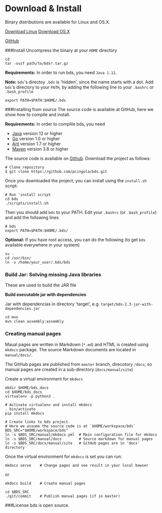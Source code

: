 # Download & Install
Binary distributions are available for Linux and OS.X.

<p>
<a class="btn btn-large btn-primary" href="https://github.com/pcingola/bds/releases/latest/download/bds-linux.tar.gz">Download Linux</a>
<a class="btn btn-large btn-primary" href="https://github.com/pcingola/bds/releases/latest/download/bds-macos.tar.gz">Download OS.X</a>
</p>
<p>
<a class="btn btn-large btn-primary" href="https://github.com/pcingola/bds">GitHub</a>
</p>

###Install
Uncompress the binary at your `HOME` directory
```
cd 
tar -xvzf path/to/bds*.tar.gz
```

**Requirements:** In order to run bds, you need `Java 1.11`.

**Note:** `bds`'s directoy `.bds` is 'hidden', since the name starts with a dot.
Add `bds`'s directory to your `PATH`, by adding the following line to your `.bashrc` or `.bash_profile`
```
export PATH=$PATH:$HOME/.bds
```

###Installing from source
The source code is available at GitHub, here we show how to compile and install.

**Requirements:** In order to complile bds, you need

- [Java](http://java.com) version 12 or higher
- [Go](http://golang.org/) version 1.0 or higher
- [Ant](http://ant.apache.org/) version 1.7 or higher
- [Maven](https://maven.apache.org/) version 3.8 or higher


The source code is available on [Github](https://github.com/pcingola/bds).
Download the project as follows:
				
				
```
# Clone repository
$ git clone https://github.com/pcingola/bds.git
```

Once you downloaded the project, you can install using the `install.sh` script:
```
# Run 'install script
cd bds
./scripts/install.sh
```
				
Then you should add `bds` to your PATH. Edit your `.bashrc` (or `.bash_profile`) and add the following lines
```
# bds
export PATH=$PATH:$HOME/.bds/
```
				
**Optional:** If you have root access, you can do the following (to get `bds` available everywhere in your system)
```
su -
cd /usr/bin/
ln -s /home/your_user/.bds/bds
```

### Build Jar: Solving missing Java libraries

These are used to build the JAR file

**Build executable jar with dependencies**

Jar with dependencias in directory 'target', e.g. `target/bds-2.3-jar-with-dependencies.jar`
```
cd mvn
mvn clean assembly:assembly
```

### Creating manual pages

Maual pages are written in Markdown (`*.md`) and HTML is created using `mkdocs` package.
The source Markdown documents are located in `manual/docs/`.

The GitHub pages are published from `master` branch, direcotory `/docs`, so manual pages are created in a sub-directory (`docs/manual/site`)

Create a virtual environment for `mkdocs`
```
mkdir $HOME/bds_docs
cd $HOME/bds_docs
virtualenv -p python3 .

# Activate virtualenv and install mkdocs
. bin/activate
pip install mkdocs

# Create links to bds project.
# Here we assume the source code is at `$HOME/workspace/bds`
BDS_SRC="$HOME/workspace/bds"
ln -s $BDS_SRC/manual/mkdocs.yml  # Main configuration file for mkdocs
ln -s $BDS_SRC/manual/docs        # Source markdown for manual pages
ln -s $BDS_SRC/docs/manual/site   # GitHub pages are in 'docs' directory
```

Once the virtual environment for `mkdocs` is set you can run:
```
mkdocs serve    # Change pages and see result in your local bowser
```

or

```
mkdocs build    # Create manual pages

cd $BDS_SRC
./git/commit    # Publish manual pages (if in master)
```

###License
bds is open source.

